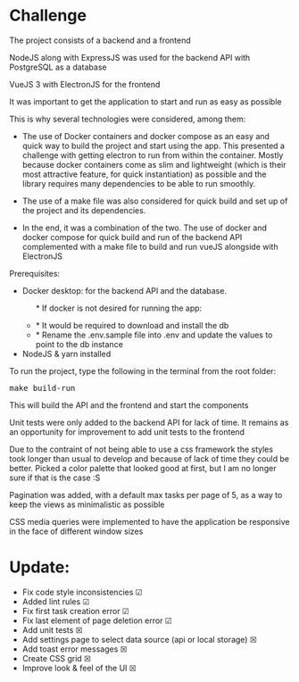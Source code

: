 # Challenge
<p>The project consists of a backend and a frontend</p>
<p>NodeJS along with ExpressJS was used for the backend API with PostgreSQL as a database</p>
<p>VueJS 3 with ElectronJS for the frontend</p>

<p>It was important to get the application to start and run as easy as possible</p>
<p>This is why several technologies were considered, among them:</p>
<ul>
  <li><p>The use of Docker containers and docker compose as an easy and quick way to build the project and start using the app. This presented a challenge with getting electron to run from within the container. Mostly because docker containers come as slim and lightweight (which is their most attractive feature, for quick instantiation) as possible and the library requires many dependencies to be able to run smoothly.</p></li>
  <li><p>The use of a make file was also considered for quick build and set up of the project and its dependencies.</p></li>
  <li><p>In the end, it was a combination of the two. The use of docker and docker compose for quick build and run of the backend API complemented with a make file to build and run vueJS alongside with ElectronJS</p></li>
</ul>

<p>Prerequisites:</p>
<ul>
  <li>Docker desktop: for the backend API and the database.
    <ul>
      <p>* If docker is not desired for running the app:</p>
      <li>* It would be required to download and install the db</li>
      <li>* Rename the .env.sample file into .env and update the values to point to the db instance</li>
    </ul>
  </li>
  <li>NodeJS & yarn installed</li>
</ul>
<p>To run the project, type the following in the terminal from the root folder:</p>
<pre>make build-run</pre>
<p>This will build the API and the frontend and start the components</p>
<p>Unit tests were only added to the backend API for lack of time. It remains as an opportunity for improvement to add unit tests to the frontend</p>
<p>Due to the contraint of not being able to use a css framework the styles took longer than usual to develop and because of lack of time they could be better. Picked a color palette that looked good at first, but I am no longer sure if that is the case :S</p>
<p>Pagination was added, with a default max tasks per page of 5, as a way to keep the views as minimalistic as possible</p>
<p>CSS media queries were implemented to have the application be responsive in the face of different window sizes</p>

# Update:

* Fix code style inconsistencies &#x2611;
* Added lint rules &#x2611;
* Fix first task creation error &#x2611;
* Fix last element of page deletion error &#x2611;
* Add unit tests &#x2612;
* Add settings page to select data source (api or local storage) &#x2612;
* Add toast error messages &#x2612;
* Create CSS grid &#x2612;
* Improve look & feel of the UI &#x2612;
